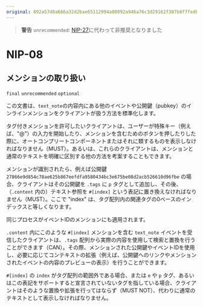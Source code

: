 ```yaml
---
original: 892a57d8a666a32d2bae65112994a88092a946a76c3d29162f307b8f7fedbd1d
---
```


> __警告__  `unrecommended`: [NIP-27](27.md)に代わって非推奨となりました

NIP-08
======

メンションの取り扱い
--------------------

`final` `unrecommended` `optional`

この文書は、`text_note`の内容内にある他のイベントや公開鍵（pubkey）のインラインメンションをクライアントが扱う方法を標準化します。

タグ付きメンションを許可したいクライアントは、ユーザーが特殊キー（例えば、"@"）の入力を開始したり、メンションを含むためのボタンを押したりした際に、オートコンプリートコンポーネントまたはそれに類するものを表示しなければなりません（MUST）。あるいは、これらのクライアントは、メンションと通常のテキストを明確に区別する他の方法を考案することもできます。

メンションが識別されたら、例えば公開鍵 `27866e9d854c78ae625b867eefdfa9580434bc3e675be08d2acb526610d96fbe` の場合、クライアントはその公開鍵を `.tags` に `p` タグとして追加し、その後、（`.content` 内の）テキスト参照を `#[index]` という表記に置き換えなければなりません（MUST）。ここで "index" は、タグ配列内の関連タグの0ベースのインデックスと等しくなります。

同じプロセスがイベントIDのメンションにも適用されます。

`.content` 内にこのような `#[index]` メンションを含む `text_note` イベントを受信したクライアントは、`.tags` 配列から実際の内容を使用して検索と置換を行うことができます（CAN）。その際、メンションされた公開鍵やイベントIDを使用し、必要に応じてコンテキストの拡張（例えば、公開鍵へのリンクやメンションされたイベントの内容のプレビューの表示）を行うことができます。

`#[index]` の `index` がタグ配列の範囲外である場合、または `e` や `p` タグ、あるいはこの表記をサポートすると宣言されていないタグを指している場合、クライアントはそのような置換や拡張を行ってはならず（MUST NOT）、代わりに通常のテキストとして表示しなければなりません。